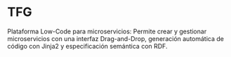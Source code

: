 # TFG
Plataforma Low-Code para microservicios: Permite crear y gestionar microservicios con una interfaz Drag-and-Drop, generación automática de código con Jinja2 y especificación semántica con RDF.
